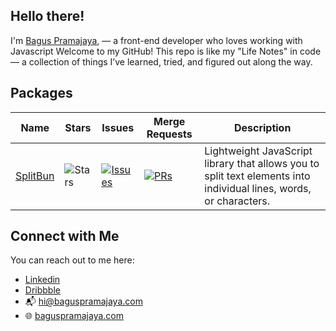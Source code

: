 ## Hello there!

I'm [Bagus Pramajaya](https://www.baguspramajaya.com), — a front-end developer who loves working with Javascript
Welcome to my GitHub! This repo is like my "Life Notes" in code — a collection of things I’ve learned, tried, and figured out along the way.

## Packages

| Name | Stars | Issues | Merge Requests | Description |
| ---- | ----- | ------ | -------------- | ------- |
|[SplitBun](https://github.com/farisphp/splitbun) |![Stars](https://img.shields.io/github/stars/farisphp/splitbun?style=social) | [![Issues](https://img.shields.io/github/issues/farisphp/splitbun?label=%22%22)](https://github.com/farisphp/splitbun/issues) | [![PRs](https://img.shields.io/github/issues-pr/farisphp/splitbun?label=%22%22)](https://github.com/farisphp/splitbun/pulls) | Lightweight JavaScript library that allows you to split text elements into individual lines, words, or characters. 

## Connect with Me

You can reach out to me here:

- [Linkedin](https://www.linkedin.com/in/baguspramajaya/)
- [Dribbble](https://dribbble.com/gempong)
- 📬 hi@baguspramajaya.com
- 🌐 [baguspramajaya.com](https://baguspramajaya.com)
